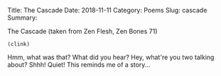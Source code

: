 Title: The Cascade
Date: 2018-11-11
Category: Poems
Slug: cascade
Summary: 

<div class="post-poem">
The Cascade
(taken from Zen Flesh, Zen Bones 71)

    (clink)
  Hmm, what was that?
      What did you hear?
Hey, what're you two talking about?
          Shhh! Quiet!
        This reminds me of a story...

</div>
